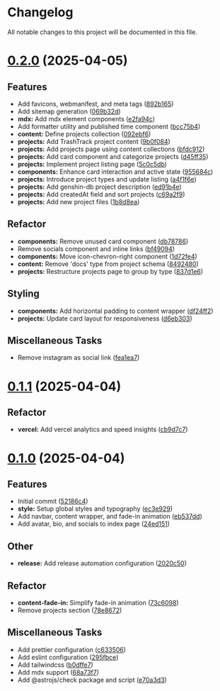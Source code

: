 # Changelog

All notable changes to this project will be documented in this file.

# [0.2.0](https://github.com/yehezkieldio/website/compare/v0.1.1...v0.2.0) (2025-04-05)

## <!-- 0 -->Features

- Add favicons, webmanifest, and meta tags ([892b165](https://github.com/yehezkieldio/website/commit/892b16514b536d7d5e444ab14846b1ba9a797246))
- Add sitemap generation ([069b32d](https://github.com/yehezkieldio/website/commit/069b32da56f376a7f28354edcc80d6404d29849d))
- **mdx:** Add mdx element components ([e2fa94c](https://github.com/yehezkieldio/website/commit/e2fa94c0ccb899c2dd46c0efa809e950a8dd9048))
- Add formatter utility and published time component ([bcc75b4](https://github.com/yehezkieldio/website/commit/bcc75b469803ca0c378730c85bdebeaaeb227d7a))
- **content:** Define projects collection ([092ebf6](https://github.com/yehezkieldio/website/commit/092ebf6c475582450e990a42a9a9d7e9789929ea))
- **projects:** Add TrashTrack project content ([9b0f084](https://github.com/yehezkieldio/website/commit/9b0f084d228d0bfdf958bce9efa3ccd08d19bdc1))
- **projects:** Add projects page using content collections ([bfdc912](https://github.com/yehezkieldio/website/commit/bfdc91264482e3b18dc8adbadd716b4cafc491ed))
- **projects:** Add card component and categorize projects ([d45ff35](https://github.com/yehezkieldio/website/commit/d45ff359e5e6b47fa5dd051e658a1d0962cd37ec))
- **projects:** Implement project listing page ([5c0c5db](https://github.com/yehezkieldio/website/commit/5c0c5db9901a29a16fa85a1f3ae456482d3d8745))
- **components:** Enhance card interaction and active state ([955684c](https://github.com/yehezkieldio/website/commit/955684ceafe6dd56435d23c536706c171d2b1912))
- **projects:** Introduce project types and update listing ([a4f1f6e](https://github.com/yehezkieldio/website/commit/a4f1f6eb819e8183ddcf80e5c203701f80b681d5))
- **projects:** Add genshin-db project description ([ed91b4e](https://github.com/yehezkieldio/website/commit/ed91b4ed8dc4a1094a4f100720310ae326aa2004))
- **projects:** Add createdAt field and sort projects ([c69a2f9](https://github.com/yehezkieldio/website/commit/c69a2f962dcc5f25d8036e8e8599255128ce2d4a))
- **projects:** Add new project files ([1b8d8ea](https://github.com/yehezkieldio/website/commit/1b8d8eac958e9e6e4fecb4b090193194b6b8fe82))

## <!-- 4 -->Refactor

- **components:** Remove unused card component ([db78786](https://github.com/yehezkieldio/website/commit/db78786eb77e965c3a6ec1d383621235e232b6fd))
- Remove socials component and inline links ([bf49094](https://github.com/yehezkieldio/website/commit/bf490946bed5ebefb59cf1c41587ab0198f40140))
- **components:** Move icon-chevron-right component ([1d72fe4](https://github.com/yehezkieldio/website/commit/1d72fe4404e459ac2fff6d72a1c504a563260ed3))
- **content:** Remove 'docs' type from project schema ([8492480](https://github.com/yehezkieldio/website/commit/84924807c027f590adc2467c346704c68be513a1))
- **projects:** Restructure projects page to group by type ([837d1e6](https://github.com/yehezkieldio/website/commit/837d1e6f7b7b38b91392b136c71e7c2f45e4621a))

## <!-- 5 -->Styling

- **components:** Add horizontal padding to content wrapper ([df24ff2](https://github.com/yehezkieldio/website/commit/df24ff2479b0ad724e9bf5cbd3a97fa5cba1ed1c))
- **projects:** Update card layout for responsiveness ([d6eb303](https://github.com/yehezkieldio/website/commit/d6eb303444a2ce48841568d91a48209196975bc1))

## <!-- 7 -->Miscellaneous Tasks

- Remove instagram as social link ([fea1ea7](https://github.com/yehezkieldio/website/commit/fea1ea7f552d2b198849f7a59c2deedde5803e53))

# [0.1.1](https://github.com/yehezkieldio/website/compare/v0.1.0...v0.1.1) (2025-04-04)

## <!-- 4 -->Refactor

- **vercel:** Add vercel analytics and speed insights ([cb9d7c7](https://github.com/yehezkieldio/website/commit/cb9d7c74702bcfcd5b9d4968359a5c975c0d7994))

# [0.1.0](https://github.com/yehezkieldio/website/tree/v0.1.0) (2025-04-04)

## <!-- 0 -->Features

- Initial commit ([52186c4](https://github.com/yehezkieldio/website/commit/52186c4a4b5d85d623e7db53173c731a02f9a1f9))
- **style:** Setup global styles and typography ([ec3e929](https://github.com/yehezkieldio/website/commit/ec3e929fd0ef1cb551047239daf74048464b7e5a))
- Add navbar, content wrapper, and fade-in animation ([eb537dd](https://github.com/yehezkieldio/website/commit/eb537ddc151a0adf7dfb5d7a0d7ca12ca7d8fd61))
- Add avatar, bio, and socials to index page ([24ed151](https://github.com/yehezkieldio/website/commit/24ed151e192e4d301fef212b60a16259e8c1a1d7))

## <!-- 10 -->Other

- **release:** Add release automation configuration ([2020c50](https://github.com/yehezkieldio/website/commit/2020c502388c20537266b6909fb3348bc1c5ad14))

## <!-- 4 -->Refactor

- **content-fade-in:** Simplify fade-in animation ([73c6098](https://github.com/yehezkieldio/website/commit/73c609879c7d87239365a5c14a43ddee2e029366))
- Remove projects section ([78e8672](https://github.com/yehezkieldio/website/commit/78e8672e490be7e28f1a58e796dcf319924933e9))

## <!-- 7 -->Miscellaneous Tasks

- Add prettier configuration ([c633506](https://github.com/yehezkieldio/website/commit/c633506fc2e8a1ddc744c94deb8d7598bc1952a2))
- Add eslint configuration ([295fbce](https://github.com/yehezkieldio/website/commit/295fbceef73b7c98d7c47c88ae719d315d3bf836))
- Add tailwindcss ([b0dffe7](https://github.com/yehezkieldio/website/commit/b0dffe72a52fb6e3fc826f070bbc4db952ec505b))
- Add mdx support ([68a73f7](https://github.com/yehezkieldio/website/commit/68a73f7b50c1a952699c2d80c6af080d5ff57a0f))
- Add @astrojs/check package and script ([e70a3d3](https://github.com/yehezkieldio/website/commit/e70a3d33f100dde2278a8a2d2658a58cdba5f264))

